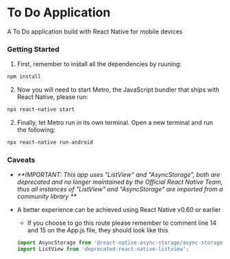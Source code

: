 # To Do Application
A To Do application build with React Native for mobile devices

### Getting Started 
1. First, remember to install all the dependencies by ruuning:  
```bash
npm install
```  

2. Now you will need to start Metro, the JavaScript bundler that ships with React Native, please run:
```bash
npx react-native start
```   

2. Finally, let Metro run in its own terminal. Open a new terminal and run the following:
```bash
npx react-native run-android
```  

### Caveats
* _**IMPORTANT: This app uses "ListView" and "AsyncStorage", both are deprecated and no longer maintained by the Official React Native Team, thus all instances of "ListView" and "AsyncStorage" are imported from a community library  **_  

* A better experience can be achieved using React Native v0.60 or earlier
  * If you choose to go this route please remember to comment line 14 and 15 on the App.js file, they should look like this  
  ```javascript
  import AsyncStorage from '@react-native-async-storage/async-storage';
  import ListView from 'deprecated-react-native-listview';
  ```
